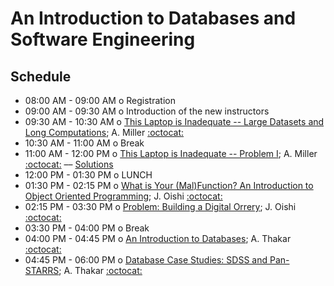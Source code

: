 # An Introduction to Databases and Software Engineering

## Schedule

 * 08:00 AM - 09:00 AM  o  Registration
 * 09:00 AM - 09:30 AM  o  Introduction of the new instructors
 * 09:30 AM - 10:30 AM  o  [This Laptop is Inadequate -- Large Datasets and Long Computations](https://github.com/LSSTC-DSFP/LSSTC-DSFP-Sessions/blob/master/Session8/Day1/ThisLaptopIsInadequate.ipynb); A. Miller [:octocat:](https://github.com/adamamiller)
 * 10:30 AM - 11:00 AM  o  Break
 * 11:00 AM - 12:00 PM  o  [This Laptop is Inadequate -- Problem I](https://github.com/LSSTC-DSFP/LSSTC-DSFP-Sessions/blob/master/Session8/Day1/ThisLaptopIsInadequate.ipynb); A. Miller [:octocat:](https://github.com/adamamiller) –– [Solutions](https://github.com/LSSTC-DSFP/LSSTC-DSFP-Sessions/blob/master/Session8/Day1/ThisLaptopIsInadequateSolutions.ipynb)
 * 12:00 PM - 01:30 PM  o  LUNCH
 * 01:30 PM - 02:15 PM  o  [What is Your (Mal)Function? An Introduction to Object Oriented Programming](https://github.com/LSSTC-DSFP/LSSTC-DSFP-Sessions/blob/master/Session8/Day1/OOP%20Lecture.ipynb); J. Oishi [:octocat:](https://github.com/jsoishi)
 * 02:15 PM - 03:30 PM  o  [Problem: Building a Digital Orrery](https://github.com/LSSTC-DSFP/LSSTC-DSFP-Sessions/blob/master/Session8/Day1/OOP_problem.ipynb); J. Oishi [:octocat:](https://github.com/jsoishi)
 * 03:30 PM - 04:00 PM  o  Break
 * 04:00 PM - 04:45 PM  o  [An Introduction to Databases](); A. Thakar [:octocat:](https://github.com/thakar)
 * 04:45 PM - 06:00 PM  o  [Database Case Studies: SDSS and Pan-STARRS](); A. Thakar [:octocat:](https://github.com/thakar)
